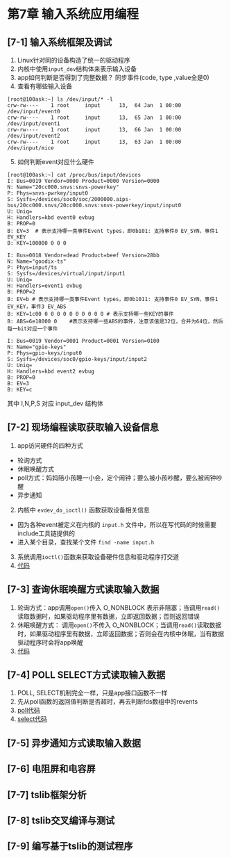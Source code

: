 # 第7章 输入系统应用编程

## [7-1] 输入系统框架及调试
1. Linux针对同的设备构造了统一的驱动程序
2. 内核中使用`input_dev`结构体来表示输入设备
3. app如何判断是否得到了完整数据？ 同步事件(code, type ,value全是0)
4. 查看有哪些输入设备
``` shell 
[root@100ask:~] ls /dev/input/* -l
crw-rw----    1 root     input      13,  64 Jan  1 00:00 /dev/input/event0
crw-rw----    1 root     input      13,  65 Jan  1 00:00 /dev/input/event1
crw-rw----    1 root     input      13,  66 Jan  1 00:00 /dev/input/event2
crw-rw----    1 root     input      13,  63 Jan  1 00:00 /dev/input/mice
```
5. 如何判断event对应什么硬件
``` shell
[root@100ask:~] cat /proc/bus/input/devices
I: Bus=0019 Vendor=0000 Product=0000 Version=0000
N: Name="20cc000.snvs:snvs-powerkey"
P: Phys=snvs-pwrkey/input0
S: Sysfs=/devices/soc0/soc/2000000.aips-bus/20cc000.snvs/20cc000.snvs:snvs-powerkey/input/input0
U: Uniq=
H: Handlers=kbd event0 evbug
B: PROP=0
B: EV=3  # 表示支持哪一类事件Event types，即0b101: 支持事件0 EV_SYN，事件1 EV_KEY
B: KEY=100000 0 0 0

I: Bus=0018 Vendor=dead Product=beef Version=28bb
N: Name="goodix-ts"
P: Phys=input/ts
S: Sysfs=/devices/virtual/input/input1
U: Uniq=
H: Handlers=event1 evbug
B: PROP=2
B: EV=b # 表示支持哪一类事件Event types，即0b1011: 支持事件0 EV_SYN，事件1 EV_KEY，事件3 EV_ABS
B: KEY=1c00 0 0 0 0 0 0 0 0 0 0 # 表示支持哪一些KEY的事件
B: ABS=6e18000 0    #表示支持哪一些ABS的事件，注意该值是32位，合并为64位，然后每一bit对应一个事件

I: Bus=0019 Vendor=0001 Product=0001 Version=0100
N: Name="gpio-keys"
P: Phys=gpio-keys/input0
S: Sysfs=/devices/soc0/gpio-keys/input/input2
U: Uniq=
H: Handlers=kbd event2 evbug
B: PROP=0
B: EV=3
B: KEY=c
```

其中 I,N,P,S 对应 input_dev 结构体
## [7-2] 现场编程读取获取输入设备信息
1. app访问硬件的四种方式
- 轮询方式
- 休眠唤醒方式
- poll方式：妈妈陪小孩睡一小会，定个闹钟；要么被小孩吵醒，要么被闹钟吵醒
- 异步通知
2. 内核中 `evdev_do_ioctl()` 函数获取设备相关信息
- 因为各种event被定义在内核的 `input.h` 文件中，所以在写代码的时候需要include工具链提供的
- 进入某个目录，查找某个文件 `find -name input.h`
3. 系统调用`ioctl()`函数来获取设备硬件信息和驱动程序打交道
4. [代码](../../source/LinuxAppDevBasic/source/11_input/01_app_demo/01_get_input_info.c)

## [7-3] 查询休眠唤醒方式读取输入数据
1. 轮询方式：app调用`open()`传入 O_NONBLOCK 表示非阻塞；当调用`read()`读取数据时，如果驱动程序里有数据，立即返回数据；否则返回错误
2. 休眠唤醒方式： 调用`open()`不传入 O_NONBLOCK；当调用`read()`读取数据时，如果驱动程序里有数据，立即返回数据；否则会在内核中休眠，当有数据驱动程序时会将app唤醒
3. [代码](../../source/LinuxAppDevBasic/source/11_input/01_app_demo/02_input_read.c)


## [7-4] POLL SELECT方式读取输入数据
1. POLL, SELECT机制完全一样，只是app接口函数不一样
2. 先从poll函数的返回值判断是否超时，再去判断fds数组中的revents
3. [poll代码](../../source/LinuxAppDevBasic/source/11_input/01_app_demo/03_input_read_poll.c)
4. [select代码](../../source/LinuxAppDevBasic/source/11_input/01_app_demo/04_input_read_select.c)

## [7-5] 异步通知方式读取输入数据



## [7-6] 电阻屏和电容屏



## [7-7] tslib框架分析



## [7-8] tslib交叉编译与测试



## [7-9] 编写基于tslib的测试程序


